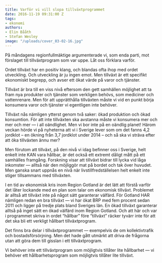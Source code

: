 ```yaml
---
title: Varför vi vill slopa tillväxtprogrammet
date: 2016-11-19 09:31:00 Z
tags:
- ekonomi
authors:
- Elin Bååth
- Stefan Wesley
image: "/uploads/cover_03-02-16.jpg"
---
```


På måndagens regionfullmäktige argumenterade vi, som enda parti, mot förslaget till tillväxtprogram som var uppe. Låt oss förklara varför.

Ordet tillväxt har en positiv klang, och blandas ofta ihop med ordet utveckling. Och utveckling är ju ingen emot. Men tillväxt är ett specifikt ekonomiskt begrepp, och avser ett ökat värde på varor och tjänster.

Tillväxt är bra till en viss nivå eftersom den gett samhällen möjlighet att ta fram nya produkter och tjänster som verkligen behövs, som mediciner och vattenrenare. Men för att upprätthålla tillväxten måste vi vid en punkt börja konsumera varor och tjänster vi egentligen inte behöver.

Tillväxt nås nämligen ytterst genom två saker: ökad produktion och ökad konsumtion. För att inte tillväxten ska avstanna måste vi konsumera mer och mer och mer — i all oändlighet. Men vi bor inte på en oändlig planet! Härom veckan hörde vi på nyheterna att vi i Sverige lever som om det fanns 4,2 jordklot – en ökning från 3,7 jordklot under 2014 – och så ska vi sträva efter att öka tillväxten ännu mer?

Men förutom att tillväxt, på den nivå vi idag befinner oss i Sverige, helt enkelt inte KAN vara hållbar, är det också ett extremt dåligt mått på ett samhälles framgång. Forskning visar att tillväxt bidrar till lycka vid låga inkomster — alltså när den möjliggör mat på bordet och tak över huvudet. Men ganska snart uppnås en nivå när livstillfredställelsen helt enkelt inte stiger tillsammans med tillväxten.

I en tid av ekonomisk kris inom Region Gotland är det lätt att förstå varför det låter lockande med en plan som talar om ekonomisk tillväxt. Problemet är alltså att tillväxt inte på något sätt garanterar välfärd. För Gotland HAR nämligen redan en bra tillväxt — vi har ökat BRP med fem procent sedan 2011 och ligger på tredje plats bland Sveriges län. En ökad tillväxt garanterar alltså på inget sätt en ökad välfärd inom Region Gotland. Och att här och var i programmet skriva in ordet “hållbar” före “tillväxt” räcker tyvärr inte för att det ska bli ett verkligt hållbart tillväxtprogram.

Det finns bra delar i tillväxtprogrammet — exempelvis de om kollektivtrafik och bostadsförsörjning. Men det hade gått utmärkt att driva de frågorna utan att göra dem till gisslan i ett tillväxtprogram.

Vi behöver inte ett tillväxtprogram som möjligtvis tillåter lite hållbarhet — vi behöver ett hållbarhetsprogram som möjligtvis tillåter lite tillväxt.